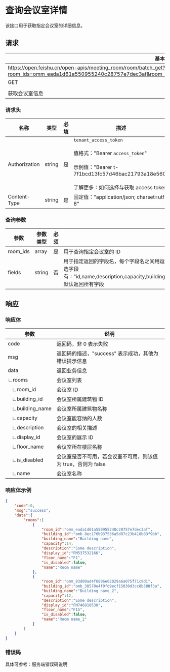# 查询会议室详情

该接口用于获取指定会议室的详细信息。

## 请求
| 基本 |  |
| --- | --- |
| https://open.feishu.cn/open-apis/meeting_room/room/batch_get?room_ids=omm_eada1d61a550955240c28757e7dec3af&room_ids=omm_83d09ad4f6896e02029a6a075f71c9d1&fields=* |
| GET |
|  |
| 获取会议室信息 |


### 请求头
| 名称 | 类型 | 必填 | 描述 |
| --- | --- | --- | --- |
| Authorization | string | 是 | `tenant_access_token`<br> <br>值格式："Bearer `access_token`"<br><br>示例值："Bearer t-7f1bcd13fc57d46bac21793a18e560"<br> <br> 了解更多：如何选择与获取 access token |
| Content-Type | string | 是 | 固定值："application/json; charset=utf-8" |



### 查询参数


| **参数** | **参数类型** | **必须** | **说明**                                                     |
| -------- | ------------ | -------- | ------------------------------------------------------------ |
| room_ids | array<string>        | 是       | 用于查询指定会议室的 ID                                      |
| fields   | string       | 否       | 用于指定返回的字段名，每个字段名之间用逗号 "," 分隔，如：“id,name”，"*" 表示返回全部字段，可选字段有："id,name,description,capacity,building_id,building_name,floor_name,is_disabled,display_id"，默认返回所有字段 |

## 响应

### 响应体

| **参数**       | **说明**                                                     |
| -------------- | ------------------------------------------------------------ |
| code           | 返回码，非 0 表示失败                                        |
| msg            | 返回码的描述，"success" 表示成功，其他为错误提示信息         |
| data           | 返回业务信息                                                 |
| ∟rooms         | 会议室列表                                                   |
| &nbsp;&nbsp;&nbsp;∟room_id       | 会议室 ID                                                    |
| &nbsp;&nbsp;&nbsp;∟building_id   | 会议室所属建筑物 ID                                          |
| &nbsp;&nbsp;&nbsp;∟building_name | 会议室所属建筑物名称                                         |
| &nbsp;&nbsp;&nbsp;∟capacity      | 会议室能容纳的人数                                           |
| &nbsp;&nbsp;&nbsp;∟description   | 会议室的相关描述                                             |
| &nbsp;&nbsp;&nbsp;∟display_id    | 会议室的展示 ID                                              |
| &nbsp;&nbsp;&nbsp;∟floor_name    | 会议室所在楼层名称                                           |
| &nbsp;&nbsp;&nbsp;∟is_disabled   | 会议室是否不可用，若会议室不可用，则该值为 true，否则为 false |
| &nbsp;&nbsp;&nbsp;∟name          | 会议室名称                                                   |

### 响应体示例

```json
{
    "code":0,
    "msg":"success",
    "data":{
        "rooms":[
            {
                "room_id":"omm_eada1d61a550955240c28757e7dec3af",
                "building_id":"omb_8ec170b937536a5d87c23b418b83f9bb",
                "building_name":"Building name",
                "capacity":14,
                "description":"Some description",
                "display_id":"FM537532166",
                "floor_name":"F1",
                "is_disabled":false,
                "name":"Room name"
            },
            {
                "room_id":"omm_83d09ad4f6896e02029a6a075f71c9d1",
                "building_id":"omb_38570e4f0fd9ecf15030d3cc8b388f3a",
                "building_name":"Building name_2",
                "capacity":12,
                "description":"Some description",
                "display_id":"FM746810530",
                "floor_name":"F15",
                "is_disabled":false,
                "name":"Room name_2"
            }
        ]
    }
}
```

### 错误码

具体可参考：服务端错误码说明
